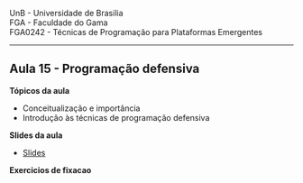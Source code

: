 
UnB - Universidade de Brasilia  
FGA - Faculdade do Gama  
FGA0242 - Técnicas de Programação para Plataformas Emergentes

---

## Aula 15 - Programação defensiva

**Tópicos da aula**
- Conceitualização e importância
- Introdução às técnicas de programação defensiva

**Slides da aula**
* [Slides](https://docs.google.com/presentation/d/14hBakH53Qge-WDn1U84rDebPkn7V3TkM/edit?usp=sharing&ouid=112746484255766107555&rtpof=true&sd=true)  

**Exercicios de fixacao**
